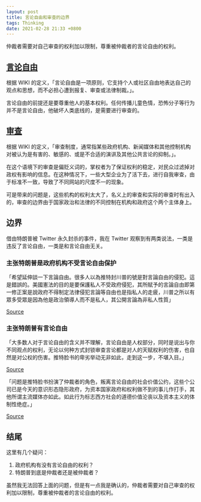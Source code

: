 ```yaml
---
layout: post
title: 言论自由和审查的边界
tags: Thinking
date: 2021-02-28 21:33 +0800
---
```

仲裁者需要对自己审查的权利加以限制，尊重被仲裁者的言论自由的权利。

## [言论自由](https://en.wikipedia.org/wiki/Freedom_of_speech)

根据 WIKI 的定义，「言论自由是一项原则，它支持个人或社区自由地表达自己的观点和思想，而不必担心遭到报复、审查或法律制裁。」。

言论自由的前提还是要尊重他人的基本权利。任何传播儿童色情，恐怖分子等行为并不是言论自由，他破坏人类底线的，是需要进行审查的。

## [审查](https://en.wikipedia.org/wiki/Censorship)

根据 WIKI 的定义，「审查制度，通常指某些政府机构、新闻媒体和其他控制机构对被认为是有害的、敏感的、或是不合适的演讲及其他公共言论的抑制。」。

在这个语境下的审查是偏贬义词的，掌权者为了保证权利的稳定，对民众过滤掉对政权有影响的信息。在这种情况下，一些大型企业为了活下去，进行自我审查，由于标准不一致，导致了不同网站的尺度不一的现象。

可是带来的问题是，这些机构的权利太大了，名义上的审查和实际的审查时有出入的，审查的边界由于国家政治和法律的不同控制在机构和政府这个两个主体身上。

## 边界

借由特朗普被 Twitter 永久封杀的事件，我在 Twitter 观察到有两类说法，一类是违反了言论自由，一类是和言论自由无关。

### 主张特朗普是政府机构不受言论自由保护

「希望延伸談一下言論自由。很多人以為推特封川普的號是對言論自由的侵犯。這是錯誤的。美國憲法的目的是要保護私人不受政府侵犯，其所賦予的言論自由即第一修正案是說政府不得制定法律侵犯言論等自由也是指私人的走疲，川普之所以有眾多受眾是因為他是政治領導人而不是私人，其公開言論為非私人性質」

[Source](https://twitter.com/64_heishan/status/1347746523551997952)

### 主张特朗普有言论自由

「大多数人对于言论自由的含义并不理解，言论自由是人权部分，同时是说出与你不同观点的权利，无论以何种方式封锁审查言论都是对人的天赋权利的伤害，也自然是对公权的伤害。推特脸书的卑劣举动无非如此，走到这一步，不堪入目。」

[Source](https://twitter.com/aiww/status/1347307781234323462?s=12)

「问题是推特脸书扮演了仲裁者的角色，叛离言论自由的社会价值公约，这些个公司已是今天的意识形态隐形政府，为资本国家政府和权利做不到的事儿作打手，其他所谓主流媒体亦如此。如此行为标志西方社会的道德价值沦丧以及资本主义的体制性绝症。」

[Source](https://twitter.com/aiww/status/1347437500541894656?s=12)

## 结尾

这里有几个疑问：

1. 政府机构有没有言论自由的权利？
2. 特朗普到底是仲裁者还是被仲裁者？

虽然我无法回答上面的问题，但是有一点我是确认的，仲裁者需要对自己审查的权利加以限制，尊重被仲裁者的言论自由的权利。
